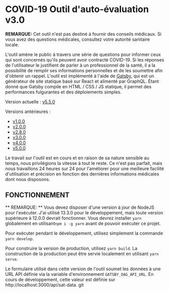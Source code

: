 # COVID-19 Outil d'auto-évaluation v3.0

**REMARQUE:** Cet outil n'est pas destiné à fournir des conseils médicaux. Si vous avez des questions médicales, consultez votre autorité sanitaire locale.

L'outil amène le public à travers une série de questions pour informer ceux qui sont concernés qu'ils peuvent avoir contracté COVID-19. Si les réponses de l'utilisateur le justifient de parler à un professionnel de la santé, il a la possibilité de remplir ses informations personnelles et de les soumettre afin d'obtenir un rappel. L'outil est implémenté à l'aide de [Gatsby](https://www.gatsbyjs.org/), qui est un générateur de site statique basé sur React et alimenté par GraphQL. Étant donné que Gatsby compile en HTML / CSS / JS statique, il permet des performances fulgurantes et des déploiements simples.

Version actuelle : [v5.5.0](https://github.com/ongov/covid-19-self-assessment/releases/tag/v5.5.0)

Versions antérieures :
- [v1.0.0](https://github.com/ongov/covid-19-self-assessment/releases/tag/v1.0.0)
- [v2.0.0](https://github.com/ongov/covid-19-self-assessment/releases/tag/v2.0.0)
- [v2.8.0](https://github.com/ongov/covid-19-self-assessment/releases/tag/v2.8.0)
- [v3.0.0](https://github.com/ongov/covid-19-self-assessment/releases/tag/v3.0.0)
- [v4.0.0](https://github.com/ongov/covid-19-self-assessment/releases/tag/v4.0.0)
- [v5.0.0](https://github.com/ongov/covid-19-self-assessment/releases/tag/v5.0.0)

Le travail sur l'outil est en cours et en raison de sa nature sensible au temps, nous privilégions la vitesse à tout le reste. Ce n'est pas parfait, mais nous travaillons 24 heures sur 24 pour l'améliorer pour une meilleure facilité d'utilisation et précision en fonction des dernières informations médicales dont nous disposons.

## FONCTIONNEMENT

** REMARQUE: ** Vous devez disposer d'une version à jour de NodeJS pour l'exécuter. J'ai utilisé 13.3.0 pour le développement, mais toute version supérieure à 12.0.0 devrait fonctionner. Vous devrez installer `yarn` globalement en utilisant`npm i -g yarn` avant de pouvoir exécuter ce projet.

Pour exécuter pendant le développement, utilisez simplement la commande `yarn develop`.

Pour construire la version de production, utilisez `yarn build`. La construction de la production peut être servie localement en utilisant `yarn serve`.

Le formulaire utilisé dans cette version de l'outil soumet les données à une URL API définie via la variable d'environnement `GATSBY_OAG_API_URL`. En cours de développement, cette valeur est définie sur http://localhost:3000/api/sat-data.
git
